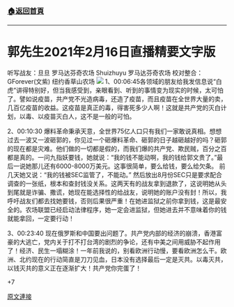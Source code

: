 ###  [:house:返回首頁](https://github.com/ourhimalayas/txt)
---

# 郭先生2021年2月16日直播精要文字版
听写战友：旦旦 罗马达芬奇农场
Shuizhuyu 罗马达芬奇农场
校对整合：GForever(文紫) 纽约香草山农场
![]()![](https://gnews.org/wp-content/uploads/2021/02/Gnews12.jpg)
1、00:06:45各领域的朋友给我发信息说“白虎”讲得特别好，但当我感受到，亲眼看到、听到的事情变为现实的时候，太可怕了。譬如说疫苗，共产党不光造病毒，还造了疫苗，而且疫苗在全世界大量的卖，几百亿疫苗的收益。这疫苗是真正的毒，得害死多少人啊！这就是共产党的灭白计划，以毒、以疫苗灭白人，这不是一般的可怕。

2、00:10:30 爆料革命秉承天意，全世界75亿人口只有我们一家敢说真相。想想过去一波又一波砸郭的，你见过一个砸爆料革命、砸郭的日子越砸越好的吗？砸郭的现在都是灾难。他们做的一切都是假的，而我们爆的共产党、欺民贼，百分之百都是真的。一问九指妖要钱，她就说：“我的钱不能动啊，我的钱给郭文贵了。”最后一说她那儿还有6000-8000万美元。这事很简单，要么给钱，要么给欠条。 前几天她又说：“我的钱被SEC监管了，不能动。” 然后放出8月份SEC只是要求配合调查的一张纸，根本和查封钱没关系。这两天有的战友拿到退款了，这说明她从头到尾就是诈骗、撒谎，她现在能选择性的给战友，说明她的账户没有封！所以，我呼吁战友们都去找她要钱，否则后果很严重！在她进监狱之前你拿到钱，这是最安全的。农场联盟已经启动法律程序，她一定会进监狱，但她进去并不意味着你的钱就能拿回，一定要行动！

3、00:23:40 现在俄罗斯和中国要出问题了。共产党内部的经济的崩溃，香港富豪的大逃亡，党内关于打不打台湾的剧烈的争论，还有中美之间用威胁不起作用了！经济、民生一塌糊涂！一年前我说的，别看欧洲行动慢，要看欧洲怎么干。欧洲、北约现在的行动简直是刀刀见血，日本没有选择最后一定是灭共。以毒灭共，以钱灭共的意义正在逐渐扩大！共产党你完蛋了！

+7

[原文連接](https://gnews.org/zh-hans/911930/)